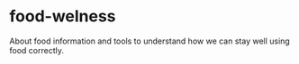# food-welness

About food information and tools to understand how we can stay well using food correctly.
